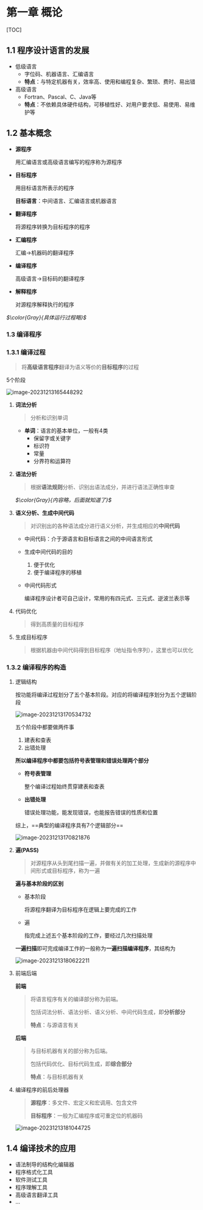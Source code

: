 # 第一章 概论

[TOC]

## 1.1 程序设计语言的发展

- 低级语言
  - 字位码、机器语言、汇编语言
  - **特点**：与特定机器有关，效率高、使用和编程复杂、繁琐、费时、易出错
- 高级语言
  - Fortran、Pascal、C、Java等
  - **特点**：不依赖具体硬件结构，可移植性好、对用户要求低、易使用、易维护等

## 1.2 基本概念

- **源程序**

  用汇编语言或高级语言编写的程序称为源程序

- **目标程序**

  用目标语言所表示的程序

  **目标语言**：中间语言、汇编语言或机器语言

- **翻译程序**

  将源程序转换为目标程序的程序

- **汇编程序**

  汇编->机器码的翻译程序

- **编译程序**

  高级语言->目标码的翻译程序

- **解释程序**

  对源程序解释执行的程序

*$\color{Gray}{具体运行过程略}$*

### 1.3 编译程序

### 1.3.1 编译过程

> 将**高级语言程序**翻译为语义等价的**目标程序**的过程

5个阶段

![image-20231213165448292](./img/image-20231213165448292-1702457690044-1.png)

1. **词法分析**

   > 分析和识别单词

   - **单词**：语言的基本单位，一般有4类
     - 保留字或关键字
     - 标识符
     - 常量
     - 分界符和运算符

2. **语法分析**

   > 根据**语法规则**分析、识别出语法成分，并进行语法正确性审查

   *$\color{Gray}{内容略，后面就知道了}$*

3. **语义分析、生成中间代码**

   > 对识别出的各种语法成分进行语义分析，并生成相应的**中间代码**

   - 中间代码：介于源语言和目标语言之间的中间语言形式

   - 生成中间代码的目的

     1. 便于优化
     2. 便于编译程序的移植

   - 中间代码形式

     编译程序设计者可自己设计，常用的有四元式、三元式、逆波兰表示等

4. 代码优化

   > 得到高质量的目标程序

5. 生成目标程序

   > 根据机器由中间代码得到目标程序（地址指令序列），这里也可以优化

### 1.3.2 编译程序的构造

1. 逻辑结构

   按功能将编译过程划分了五个基本阶段。对应的将编译程序划分为五个逻辑阶段

   ![image-20231213170534732](./img/image-20231213170534732-1702458340896-3.png)

   五个阶段中都要做两件事

   1. 建表和查表
   2. 出错处理

   **所以编译程序中都要包括符号表管理和错误处理两个部分**

   - **符号表管理**

     整个编译过程始终贯穿建表和查表

   - **出错处理**

     错误处理功能，能发现错误，也能报告错误的性质和位置

   综上，==典型的编译程序具有7个逻辑部分==

   ![image-20231213170821876](./img/image-20231213170821876-1702458503698-5.png)

2. **遍(PASS)**

   > 对源程序从头到尾扫描一遍，并做有关的加工处理，生成新的源程序中间形式或目标程序，称为一遍

   **遍与基本阶段的区别**

   - 基本阶段

     将源程序翻译为目标程序在逻辑上要完成的工作

   - 遍

     指完成上述五个基本阶段的工作，要经过几次扫描处理

   **一遍扫描**即可完成编译工作的一般称为**一遍扫描编译程序**，其结构为

   ![image-20231213180622211](./img/image-20231213180622211-1702461983854-7.png)

3. 前端后端

   **前端**

   > 将语言程序有关的编译部分称为前端。
   >
   > 包括词法分析、语法分析、语义分析、中间代码生成，即**分析部分**
   >
   > **特点**：与源语言有关

   **后端**

   > 与目标机器有关的部分称为后端。
   >
   > 包括代码优化、目标代码生成，即**综合部分**
   >
   > **特点**：与目标机器有关

4. 编译程序的前后处理器

   > **源程序**：多文件、宏定义和宏调用、包含文件
   >
   > **目标程序**：一般为汇编程序或可重定位的机器码

   ![image-20231213181044725](./img/image-20231213181044725-1702462246200-9.png)

## 1.4 编译技术的应用

- 语法制导的结构化编辑器
- 程序格式化工具
- 软件测试工具
- 程序理解工具
- 高级语言翻译工具
- …
